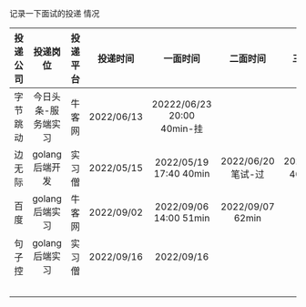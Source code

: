 记录一下面试的投递 情况

| 投递公司 |      投递岗位       | 投递平台 |  投递时间  |          一面时间          |      二面时间      |      三面时间       | offer   |
| :------: | :-----------------: | :------: | :--------: | :------------------------: | :----------------: | :-----------------: | ------- |
| 字节跳动 | 今日头条-服务端实习 |  牛客网  | 2022/06/13 | 20222/06/23 20:00 40min-挂 |                    |                     |         |
|  边无际  |   golang后端开发    |  实习僧  | 2022/05/15 |   2022/05/19 17:40 40min   | 2022/06/20 笔试-过 | 2022/06/23 40min-挂 |         |
|   百度   |   golang后端实习    |  牛客网  | 2022/09/02 |   2022/09/06 14:00 51min   |  2022/09/07 62min  |                     |         |
|  句子控  |   golang后端实习    |  实习僧  | 2022/09/16 |         2022/09/16         |                    |                     | 2022/09 |
|          |                     |          |            |                            |                    |                     |         |
|          |                     |          |            |                            |                    |                     |         |
|          |                     |          |            |                            |                    |                     |         |
|          |                     |          |            |                            |                    |                     |         |
|          |                     |          |            |                            |                    |                     |         |


